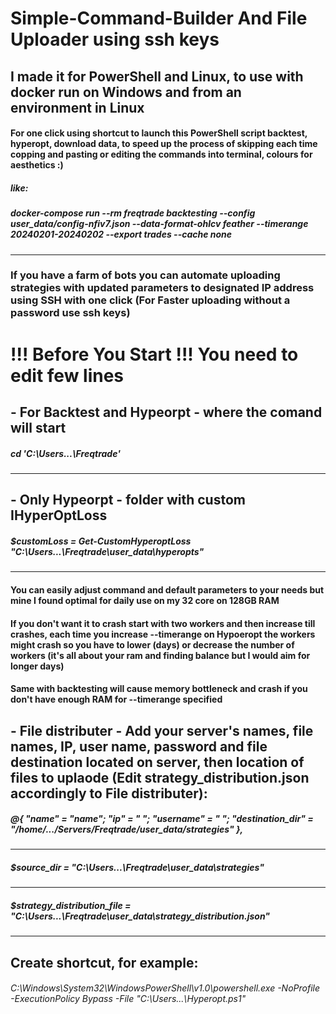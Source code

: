 # Simple-Command-Builder And File Uploader using ssh keys
## I made it for PowerShell and Linux, to use with docker run on Windows and from an environment in Linux

#### For one click using shortcut to launch this PowerShell script backtest, hyperopt, download data, to speed up the process of skipping each time copping and pasting or editing the commands into terminal, colours for aesthetics :)
##### like:
##### docker-compose run --rm freqtrade backtesting --config user_data/config-nfiv7.json --data-format-ohlcv feather --timerange 20240201-20240202 --export trades --cache none
-----------------------------------------------------------------------------------------
### If you have a farm of bots you can automate uploading strategies with updated parameters to designated IP address using SSH with one click (For Faster uploading without a password use ssh keys)


# !!! Before You Start !!! You need to edit few lines

## - For Backtest and Hypeorpt - where the comand will start
##### cd 'C:\Users\...\Freqtrade'
-----------------------------------------------------------------------------------------
## - Only Hypeorpt - folder with custom IHyperOptLoss
##### $customLoss = Get-CustomHyperoptLoss "C:\Users\...\Freqtrade\user_data\hyperopts"
-----------------------------------------------------------------------------------------
#### You can easily adjust command and default parameters to your needs but mine I found optimal for daily use on my 32 core on 128GB RAM
#### If you don't want it to crash start with two workers and then increase till crashes, each time you increase --timerange on Hypoeropt the workers might crash so you have to lower (days) or decrease the number of workers (it's all about your ram and finding balance but I would aim for longer days)
#### Same with backtesting will cause memory bottleneck and crash if you don't have enough RAM for --timerange specified

## - File distributer - Add your server's names, file names, IP, user name, password and file destination located on server, then location of files to uplaode (Edit strategy_distribution.json accordingly to File distributer):

##### @{ "name" = "name"; "ip" = "       "; "username" = "          "; "destination_dir" = "/home/.../Servers/Freqtrade/user_data/strategies" },
-----------------------------------------------------------------------------------------
##### $source_dir = "C:\Users\...\Freqtrade\user_data\strategies"
-----------------------------------------------------------------------------------------
##### $strategy_distribution_file = "C:\Users\...\Freqtrade\user_data\strategy_distribution.json"
-----------------------------------------------------------------------------------------

## Create shortcut, for example:
###### C:\Windows\System32\WindowsPowerShell\v1.0\powershell.exe -NoProfile -ExecutionPolicy Bypass -File "C:\Users\...\Hyperopt.ps1"
